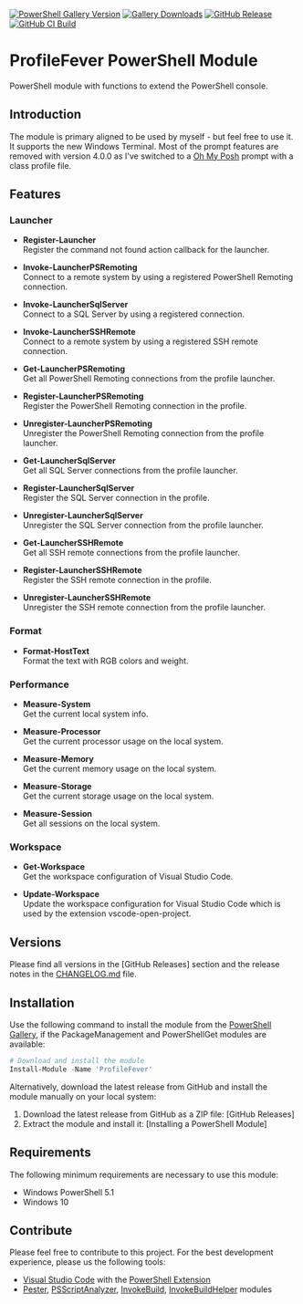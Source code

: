 [![PowerShell Gallery Version](https://img.shields.io/powershellgallery/v/ProfileFever?label=PowerShell%20Gallery&logo=PowerShell)](https://www.powershellgallery.com/packages/ProfileFever)
[![Gallery Downloads](https://img.shields.io/powershellgallery/dt/ProfileFever?label=Downloads&logo=PowerShell)](https://www.powershellgallery.com/packages/ProfileFever)
[![GitHub Release](https://img.shields.io/github/v/release/claudiospizzi/ProfileFever?label=Release&logo=GitHub&sort=semver)](https://github.com/claudiospizzi/ProfileFever/releases)
[![GitHub CI Build](https://img.shields.io/github/actions/workflow/status/claudiospizzi/ProfileFever/ci.yml?label=CI%20Build&logo=GitHub)](https://github.com/claudiospizzi/ProfileFever/actions/workflows/ci.yml)

# ProfileFever PowerShell Module

PowerShell module with functions to extend the PowerShell console.

## Introduction

The module is primary aligned to be used by myself - but feel free to use it. It
supports the new Windows Terminal. Most of the prompt features are removed with
version 4.0.0 as I've switched to a [Oh My Posh](https://ohmyposh.dev/) prompt
with a class profile file.

## Features

### Launcher

* **Register-Launcher**  
  Register the command not found action callback for the launcher.

* **Invoke-LauncherPSRemoting**  
  Connect to a remote system by using a registered PowerShell Remoting
  connection.

* **Invoke-LauncherSqlServer**  
  Connect to a SQL Server by using a registered connection.

* **Invoke-LauncherSSHRemote**  
  Connect to a remote system by using a registered SSH remote connection.

* **Get-LauncherPSRemoting**  
  Get all PowerShell Remoting connections from the profile launcher.

* **Register-LauncherPSRemoting**  
  Register the PowerShell Remoting connection in the profile.

* **Unregister-LauncherPSRemoting**  
  Unregister the PowerShell Remoting connection from the profile launcher.

* **Get-LauncherSqlServer**  
  Get all SQL Server connections from the profile launcher.

* **Register-LauncherSqlServer**  
  Register the SQL Server connection in the profile.

* **Unregister-LauncherSqlServer**  
  Unregister the SQL Server connection from the profile launcher.

* **Get-LauncherSSHRemote**  
  Get all SSH remote connections from the profile launcher.

* **Register-LauncherSSHRemote**  
  Register the SSH remote connection in the profile.

* **Unregister-LauncherSSHRemote**  
  Unregister the SSH remote connection from the profile launcher.

### Format

* **Format-HostText**  
  Format the text with RGB colors and weight.

### Performance

* **Measure-System**  
  Get the current local system info.

* **Measure-Processor**  
  Get the current processor usage on the local system.

* **Measure-Memory**  
  Get the current memory usage on the local system.

* **Measure-Storage**  
  Get the current storage usage on the local system.

* **Measure-Session**  
  Get all sessions on the local system.

### Workspace

* **Get-Workspace**  
  Get the workspace configuration of Visual Studio Code.

* **Update-Workspace**  
  Update the workspace configuration for Visual Studio Code which is used by the
  extension vscode-open-project.

## Versions

Please find all versions in the [GitHub Releases] section and the release notes
in the [CHANGELOG.md] file.

## Installation

Use the following command to install the module from the [PowerShell Gallery],
if the PackageManagement and PowerShellGet modules are available:

```powershell
# Download and install the module
Install-Module -Name 'ProfileFever'
```

Alternatively, download the latest release from GitHub and install the module
manually on your local system:

1. Download the latest release from GitHub as a ZIP file: [GitHub Releases]
2. Extract the module and install it: [Installing a PowerShell Module]

## Requirements

The following minimum requirements are necessary to use this module:

* Windows PowerShell 5.1
* Windows 10

## Contribute

Please feel free to contribute to this project. For the best development
experience, please us the following tools:

* [Visual Studio Code] with the [PowerShell Extension]
* [Pester], [PSScriptAnalyzer], [InvokeBuild], [InvokeBuildHelper] modules

[PowerShell Gallery]: https://powershellgallery.com/
[CHANGELOG.md]: CHANGELOG.md

[Visual Studio Code]: https://code.visualstudio.com/
[PowerShell Extension]: https://marketplace.visualstudio.com/items?itemName=ms-vscode.PowerShell

[Pester]: https://www.powershellgallery.com/packages/Pester
[PSScriptAnalyzer]: https://www.powershellgallery.com/packages/PSScriptAnalyzer
[InvokeBuild]: https://www.powershellgallery.com/packages/InvokeBuild
[InvokeBuildHelper]: https://www.powershellgallery.com/packages/InvokeBuildHelper
